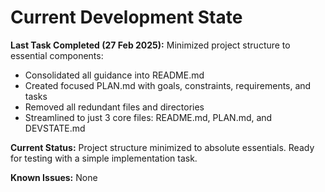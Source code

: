 # Current Development State

**Last Task Completed (27 Feb 2025):**
Minimized project structure to essential components:
- Consolidated all guidance into README.md
- Created focused PLAN.md with goals, constraints, requirements, and tasks
- Removed all redundant files and directories
- Streamlined to just 3 core files: README.md, PLAN.md, and DEVSTATE.md

**Current Status:**
Project structure minimized to absolute essentials. Ready for testing with a simple implementation task.

**Known Issues:**
None
